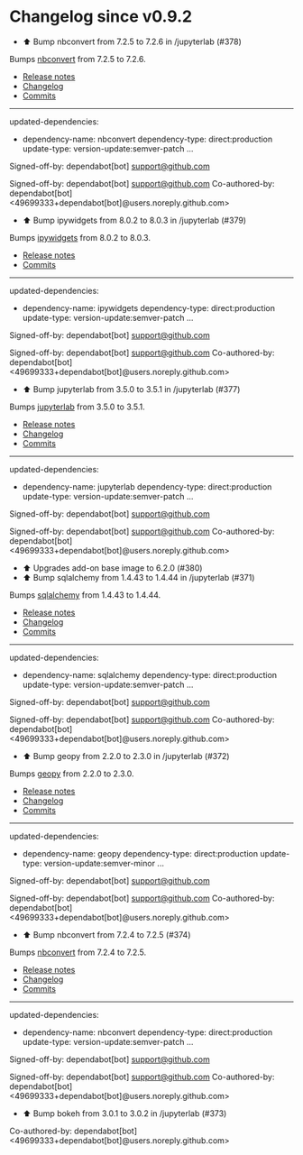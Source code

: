 # Changelog since v0.9.2
- ⬆️ Bump nbconvert from 7.2.5 to 7.2.6 in /jupyterlab (#378)

Bumps [nbconvert](https://github.com/jupyter/nbconvert) from 7.2.5 to 7.2.6.
- [Release notes](https://github.com/jupyter/nbconvert/releases)
- [Changelog](https://github.com/jupyter/nbconvert/blob/main/CHANGELOG.md)
- [Commits](https://github.com/jupyter/nbconvert/compare/v7.2.5...v7.2.6)

---
updated-dependencies:
- dependency-name: nbconvert
  dependency-type: direct:production
  update-type: version-update:semver-patch
...

Signed-off-by: dependabot[bot] <support@github.com>

Signed-off-by: dependabot[bot] <support@github.com>
Co-authored-by: dependabot[bot] <49699333+dependabot[bot]@users.noreply.github.com> 
- ⬆️ Bump ipywidgets from 8.0.2 to 8.0.3 in /jupyterlab (#379)

Bumps [ipywidgets](https://github.com/jupyter-widgets/ipywidgets) from 8.0.2 to 8.0.3.
- [Release notes](https://github.com/jupyter-widgets/ipywidgets/releases)
- [Commits](https://github.com/jupyter-widgets/ipywidgets/compare/8.0.2...8.0.3)

---
updated-dependencies:
- dependency-name: ipywidgets
  dependency-type: direct:production
  update-type: version-update:semver-patch
...

Signed-off-by: dependabot[bot] <support@github.com>

Signed-off-by: dependabot[bot] <support@github.com>
Co-authored-by: dependabot[bot] <49699333+dependabot[bot]@users.noreply.github.com> 
- ⬆️ Bump jupyterlab from 3.5.0 to 3.5.1 in /jupyterlab (#377)

Bumps [jupyterlab](https://github.com/jupyterlab/jupyterlab) from 3.5.0 to 3.5.1.
- [Release notes](https://github.com/jupyterlab/jupyterlab/releases)
- [Changelog](https://github.com/jupyterlab/jupyterlab/blob/master/CHANGELOG.md)
- [Commits](https://github.com/jupyterlab/jupyterlab/compare/@jupyterlab/vdom@3.5.0...@jupyterlab/vdom@3.5.1)

---
updated-dependencies:
- dependency-name: jupyterlab
  dependency-type: direct:production
  update-type: version-update:semver-patch
...

Signed-off-by: dependabot[bot] <support@github.com>

Signed-off-by: dependabot[bot] <support@github.com>
Co-authored-by: dependabot[bot] <49699333+dependabot[bot]@users.noreply.github.com> 
- ⬆️ Upgrades add-on base image to 6.2.0 (#380) 
- ⬆️ Bump sqlalchemy from 1.4.43 to 1.4.44 in /jupyterlab (#371)

Bumps [sqlalchemy](https://github.com/sqlalchemy/sqlalchemy) from 1.4.43 to 1.4.44.
- [Release notes](https://github.com/sqlalchemy/sqlalchemy/releases)
- [Changelog](https://github.com/sqlalchemy/sqlalchemy/blob/main/CHANGES.rst)
- [Commits](https://github.com/sqlalchemy/sqlalchemy/commits)

---
updated-dependencies:
- dependency-name: sqlalchemy
  dependency-type: direct:production
  update-type: version-update:semver-patch
...

Signed-off-by: dependabot[bot] <support@github.com>

Signed-off-by: dependabot[bot] <support@github.com>
Co-authored-by: dependabot[bot] <49699333+dependabot[bot]@users.noreply.github.com> 
- ⬆️ Bump geopy from 2.2.0 to 2.3.0 in /jupyterlab (#372)

Bumps [geopy](https://github.com/geopy/geopy) from 2.2.0 to 2.3.0.
- [Release notes](https://github.com/geopy/geopy/releases)
- [Changelog](https://github.com/geopy/geopy/blob/master/docs/changelog_2xx.rst)
- [Commits](https://github.com/geopy/geopy/compare/2.2.0...2.3.0)

---
updated-dependencies:
- dependency-name: geopy
  dependency-type: direct:production
  update-type: version-update:semver-minor
...

Signed-off-by: dependabot[bot] <support@github.com>

Signed-off-by: dependabot[bot] <support@github.com>
Co-authored-by: dependabot[bot] <49699333+dependabot[bot]@users.noreply.github.com> 
- ⬆️ Bump nbconvert from 7.2.4 to 7.2.5 (#374)

Bumps [nbconvert](https://github.com/jupyter/nbconvert) from 7.2.4 to 7.2.5.
- [Release notes](https://github.com/jupyter/nbconvert/releases)
- [Changelog](https://github.com/jupyter/nbconvert/blob/main/CHANGELOG.md)
- [Commits](https://github.com/jupyter/nbconvert/compare/v7.2.4...v7.2.5)

---
updated-dependencies:
- dependency-name: nbconvert
  dependency-type: direct:production
  update-type: version-update:semver-patch
...

Signed-off-by: dependabot[bot] <support@github.com>

Signed-off-by: dependabot[bot] <support@github.com>
Co-authored-by: dependabot[bot] <49699333+dependabot[bot]@users.noreply.github.com> 
- ⬆️ Bump bokeh from 3.0.1 to 3.0.2 in /jupyterlab (#373)

Co-authored-by: dependabot[bot] <49699333+dependabot[bot]@users.noreply.github.com> 
